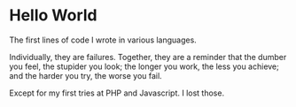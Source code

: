 Hello World
===========

The first lines of code I wrote in various languages. 

Individually, they are failures. Together, they are a reminder that the dumber you feel, the stupider you look; the longer you work, the less you achieve; and the harder you try, the worse you fail.  

Except for my first tries at PHP and Javascript. I lost those.  
